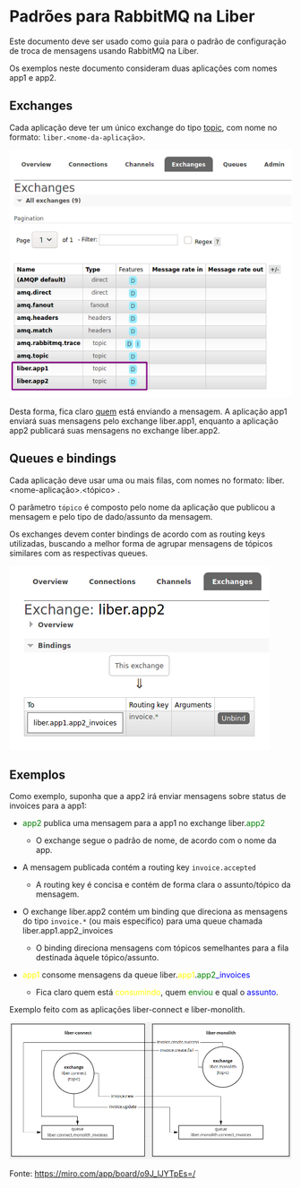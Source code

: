 # Padrões para RabbitMQ na Liber

Este documento deve ser usado como guia para o padrão de configuração de troca de mensagens usando RabbitMQ na Liber.

Os exemplos neste documento consideram duas aplicações com nomes app1 e app2.

## Exchanges

Cada aplicação deve ter um único exchange do tipo [topic](https://www.rabbitmq.com/tutorials/amqp-concepts.html#exchange-topic), com nome no formato: `liber.<nome-da-aplicação>`.

![liber exchange names example](images/exchanges.png)

Desta forma, fica claro <u>quem</u> está enviando a mensagem. A aplicação app1 enviará suas mensagens pelo exchange liber.app1, enquanto a aplicação app2 publicará suas mensagens no exchange liber.app2.

## Queues e bindings

Cada aplicação deve usar uma ou mais filas, com nomes no formato: liber.<nome-aplicação>.<tópico> .

O parâmetro `tópico` é composto pelo nome da aplicação que publicou a mensagem e pelo tipo de dado/assunto da mensagem.

Os exchanges devem conter bindings de acordo com as routing keys utilizadas, buscando a melhor forma de agrupar mensagens de tópicos similares com as respectivas queues.

![liber exchange names example](images/bindings.png)

## Exemplos

Como exemplo, suponha que a app2 irá enviar mensagens sobre status de invoices para a app1:

- <span style="color:green">app2</span> publica uma mensagem para a app1 no exchange liber.<span style="color:green">app2</span>
  - O exchange segue o padrão de nome, de acordo com o nome da app.

- A mensagem publicada contém a routing key `invoice.accepted`
  - A routing key é concisa e contém de forma clara o assunto/tópico da mensagem.

- O exchange liber.app2 contém um binding que direciona as mensagens do tipo `invoice.*` (ou mais específico) para uma queue chamada liber.app1.app2_invoices
  - O binding direciona mensagens com tópicos semelhantes para a fila destinada àquele tópico/assunto.

- <span style="color:yellow">app1</span> consome mensagens da queue liber.<span style="color:yellow">app1</span>.<span style="color:green">app2</span><span style="color:blue">_invoices</span>

  - Fica claro quem está <span style="color:yellow">consumindo</span>, quem <span style="color:green">enviou</span> e qual o <span style="color:blue">assunto</span>.

Exemplo feito com as aplicações liber-connect e liber-monolith.

![liber connect example](images/liber_example.png)

Fonte: https://miro.com/app/board/o9J_lJYTpEs=/
